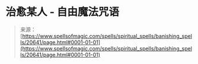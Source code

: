 <!--yml

category: 未分类

date: 2024-06-12 19:03:34

-->

# 治愈某人 - 自由魔法咒语

> 来源：[https://www.spellsofmagic.com/spells/spiritual_spells/banishing_spells/20641/page.html#0001-01-01](https://www.spellsofmagic.com/spells/spiritual_spells/banishing_spells/20641/page.html#0001-01-01)
